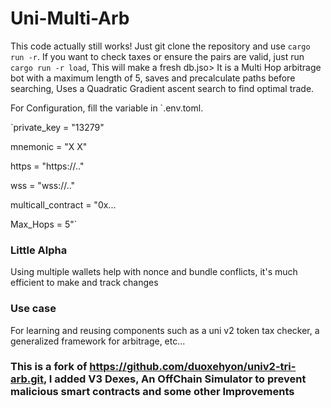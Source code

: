 # Uni-Multi-Arb
This code actually still works! Just git clone the repository and use `cargo run -r`. If you want to check taxes or ensure the pairs are valid, just run `cargo run -r load`, This will make a fresh db.jso>
It is a Multi Hop arbitrage bot with a maximum length of 5, saves and precalculate paths before searching, Uses a Quadratic Gradient ascent search to find optimal trade.

For Configuration,  fill the variable in `.env.toml.

`private_key = "13279"

 mnemonic = "X X"

 https = "https://.."

 wss = "wss://.."
 
 multicall_contract = "0x...
 
 Max_Hops = 5"`

### Little Alpha
Using multiple wallets help with nonce and bundle conflicts, it's much efficient to make and track changes

### Use case
For learning and reusing components such as a uni v2 token tax checker, a generalized framework for arbitrage, etc...

### This is a fork of https://github.com/duoxehyon/univ2-tri-arb.git, I added V3 Dexes, An OffChain Simulator to prevent malicious smart contracts and some other Improvements


